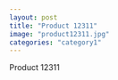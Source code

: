 ```yaml
---
layout: post
title: "Product 12311"
image: "product12311.jpg"
categories: "category1"
---
```

Product 12311
